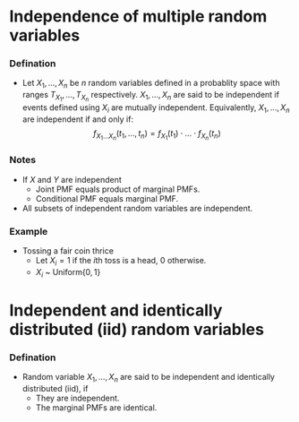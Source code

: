 # Independence of multiple random variables
### Defination
- Let $X_1, \dots, X_n$ be $n$ random variables defined in a probablity space with ranges $T_{X_1}, \dots, T_{X_n}$ respectively. $X_1, \dots, X_n$ are said to be independent if events defined using $X_i$ are mutually independent. Equivalently, $X_1, \dots, X_n$ are independent if and only if:
$$f_{X_1 \dots X_n}(t_1, \dots, t_n) = f_{X_1}(t_1) \cdot \dots \cdot f_{X_n}(t_n)$$
### Notes
- If $X$ and $Y$ are independent
  - Joint PMF equals product of marginal PMFs.
  - Conditional PMF equals marginal PMF.
- All subsets of independent random variables are independent.

### Example
- Tossing a fair coin thrice
  - Let $X_i = 1$ if the $i$th toss is a head, $0$ otherwise.
  - $X_i$ ~ $\text{Uniform}\lbrace 0,1 \rbrace$
# Independent and identically distributed (iid) random variables
### Defination
- Random variable $X_1,\dots, X_n$ are said to be independent and identically distributed (iid), if
  - They are independent.
  - The marginal PMFs are identical.